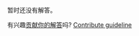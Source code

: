 
暂时还没有解答。

有兴趣[贡献你的解答](https://github.com/BFEdev/BFE.dev-solutions/blob/main/question/tilde-vs-caret-in-package.json_zh.md)吗? [Contribute guideline](https://github.com/BFEdev/BFE.dev-solutions#how-to-contribute)
